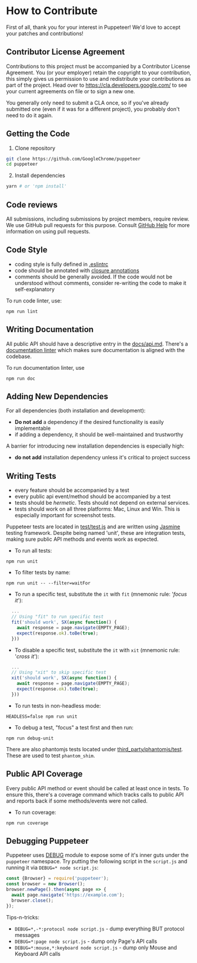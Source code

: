 # How to Contribute

First of all, thank you for your interest in Puppeteer!
We'd love to accept your patches and contributions!

## Contributor License Agreement

Contributions to this project must be accompanied by a Contributor License
Agreement. You (or your employer) retain the copyright to your contribution,
this simply gives us permission to use and redistribute your contributions as
part of the project. Head over to <https://cla.developers.google.com/> to see
your current agreements on file or to sign a new one.

You generally only need to submit a CLA once, so if you've already submitted one
(even if it was for a different project), you probably don't need to do it
again.

## Getting the Code

1. Clone repository
```bash
git clone https://github.com/GoogleChrome/puppeteer
cd puppeteer
```
2.  Install dependencies
```bash
yarn # or 'npm install'
```

## Code reviews

All submissions, including submissions by project members, require review. We
use GitHub pull requests for this purpose. Consult
[GitHub Help](https://help.github.com/articles/about-pull-requests/) for more
information on using pull requests.

## Code Style

- coding style is fully defined in [.eslintrc](https://github.com/GoogleChrome/puppeteer/blob/master/.eslintrc.js)
- code should be annotated with [closure annotations](https://github.com/google/closure-compiler/wiki/Annotating-JavaScript-for-the-Closure-Compiler)
- comments should be generally avoided. If the code would not be understood without comments, consider re-writing the code to make it self-explanatory

To run code linter, use:
```
npm run lint
```

## Writing Documentation

All public API should have a descriptive entry in the [docs/api.md](https://github.com/GoogleChrome/puppeteer/blob/master/docs/api.md). There's a [documentation linter](https://github.com/GoogleChrome/puppeteer/tree/master/utils/doclint) which makes sure documentation is aligned with the codebase.

To run documentation linter, use
```
npm run doc
```

## Adding New Dependencies

For all dependencies (both installation and development):
- **Do not add** a dependency if the desired functionality is easily implementable
- if adding a dependency, it should be well-maintained and trustworthy

A barrier for introducing new installation dependencies is especially high:
- **do not add** installation dependency unless it's critical to project success

## Writing Tests

- every feature should be accompanied by a test
- every public api event/method should be accompanied by a test
- tests should be *hermetic*. Tests should not depend on external services.
- tests should work on all three platforms: Mac, Linux and Win. This is especially important for screenshot tests.

Puppeteer tests are located in [test/test.js](https://github.com/GoogleChrome/puppeteer/blob/master/test/test.js)
and are written using [Jasmine](https://jasmine.github.io/) testing framework. Despite being named 'unit', these are integration tests, making sure public API methods and events work as expected.

- To run all tests:
```
npm run unit
```
- To filter tests by name:
```
npm run unit -- --filter=waitFor
```
- To run a specific test, substitute the `it` with `fit` (mnemonic rule: '*focus it*'):
```js
  ...
  // Using "fit" to run specific test
  fit('should work', SX(async function() {
    await response = page.navigate(EMPTY_PAGE);
    expect(response.ok).toBe(true);
  }))
```
- To disable a specific test, substitute the `it` with `xit` (mnemonic rule: '*cross it*'):
```js
  ...
  // Using "xit" to skip specific test
  xit('should work', SX(async function() {
    await response = page.navigate(EMPTY_PAGE);
    expect(response.ok).toBe(true);
  }))
```
- To run tests in non-headless mode:
```
HEADLESS=false npm run unit
```
- To debug a test, "focus" a test first and then run:
```
npm run debug-unit
```

There are also phantomjs tests located under [third_party/phantomjs/test](https://github.com/GoogleChrome/puppeteer/tree/master/third_party/phantomjs). These
are used to test `phantom_shim`.

## Public API Coverage

Every public API method or event should be called at least once in tests. To ensure this, there's a coverage command which tracks calls to public API and reports back if some methods/events were not called.

- To run coverage:
```
npm run coverage
```

## Debugging Puppeteer
Puppeteer uses [DEBUG](https://github.com/visionmedia/debug) module to expose some of it's inner guts under the `puppeteer` namespace.
Try putting the following script in the `script.js` and running it via `DEBUG=* node script.js`:

```js
const {Browser} = require('puppeteer');
const browser = new Browser();
browser.newPage().then(async page => {
  await page.navigate('https://example.com');
  browser.close();
});
```

Tips-n-tricks:
- `DEBUG=*,-*:protocol node script.js` - dump everything BUT protocol messages
- `DEBUG=*:page node script.js` - dump only Page's API calls
- `DEBUG=*:mouse,*:keyboard node script.js` - dump only Mouse and Keyboard API calls